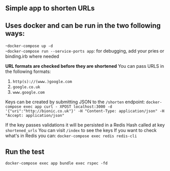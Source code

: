 ## Simple app to shorten URLs

## Uses docker and can be run in the two following ways:
-`docker-compose up -d`\
-`docker-compose run --service-ports app`: for debugging, add your pries or binding.irb where needed

**URL formats are checked before they are shortened**
You can pass URLS in the following formats:
1. `http(s)://(www.)google.com`
2. `google.co.uk`
3. `www.google.com`

Keys can be created by submitting JSON to the `/shorten` endpoint:
`docker-compose exec app curl - XPOST localhost:3000 -d '{"uri":"http://bionic.co.uk"}' -H "Content-Type: application/json" -H "Accept: application/json"`

If the key passes validations it will be persisted in a Redis Hash called at key `shortened_urls`
You can visit `/index` to see the keys
If you want to check what's in Redis you can:
`docker-compose exec redis redis-cli`

## Run the test
`docker-compose exec app bundle exec rspec -fd`

